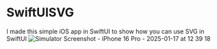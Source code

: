 # SwiftUISVG
I made this simple iOS app in SwiftUI to show how you can use SVG in SwiftUI
![Simulator Screenshot - iPhone 16 Pro - 2025-01-17 at 12 39 18](https://github.com/user-attachments/assets/aa14cb29-c8f3-4f09-acf9-aea013ed95da)
